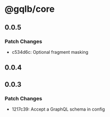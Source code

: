 # @gqlb/core

## 0.0.5

### Patch Changes

- c534d6c: Optional fragment masking

## 0.0.4

## 0.0.3

### Patch Changes

- 1217c39: Accept a GraphQL schema in config
